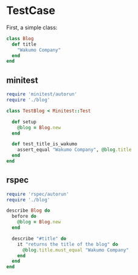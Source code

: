 # TestCase

First, a simple class:

```rb
class Blog
  def title
    "Wakumo Company"
  end
end
```

## minitest

```rb
require 'minitest/autorun'
require './blog'

class TestBlog < Minitest::Test

  def setup
    @blog = Blog.new
  end

  def test_title_is_wakumo
    assert_equal "Wakumo Company", @blog.title
  end
end
```

## rspec

```rb
require 'rspec/autorun'
require './blog'

describe Blog do
  before do
    @blog = Blog.new
  end

  describe "#title" do
    it "returns the title of the blog" do
      @blog.title.must_equal "Wakumo Company"
    end
  end
end
```

